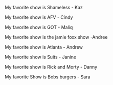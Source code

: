 My favorite show is Shameless - Kaz

My favorite show is AFV - Cindy

My favorite show is GOT - Maliq 

My favorite show is the jamie foxx show -Andree 

My favorite show is Atlanta - Andrew

My favorite show is Suits - Janine

My favorite show is Rick and Morty - Danny

My favorite Show is Bobs burgers - Sara

